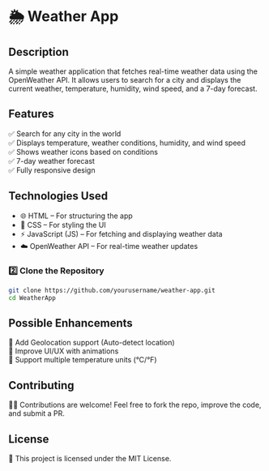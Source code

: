 # 🌦️ Weather App  
## **Description**
A simple weather application that fetches real-time weather data using the OpenWeather API.
It allows users to search for a city and displays the current weather, temperature, humidity, wind speed, and a 7-day forecast.

## **Features**
✅ Search for any city in the world  
✅ Displays temperature, weather conditions, humidity, and wind speed  
✅ Shows weather icons based on conditions  
✅ 7-day weather forecast  
✅ Fully responsive design  

## **Technologies Used**
- 🌐 HTML – For structuring the app  
- 🎨 CSS – For styling the UI  
- ⚡ JavaScript (JS) – For fetching and displaying weather data  
- ☁️ OpenWeather API – For real-time weather updates  

### **2️⃣ Clone the Repository**
```sh
git clone https://github.com/yourusername/weather-app.git
cd WeatherApp
```
## **Possible Enhancements**
🔹 Add Geolocation support (Auto-detect location)  
🔹 Improve UI/UX with animations  
🔹 Support multiple temperature units (°C/°F)  

## **Contributing**
👨‍💻 Contributions are welcome! Feel free to fork the repo, improve the code, and submit a PR.

## **License**
📜 This project is licensed under the MIT License.
